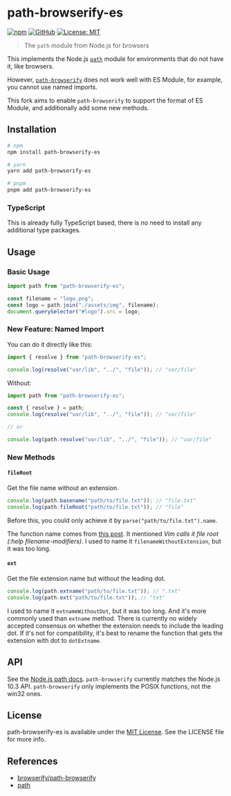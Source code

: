 # path-browserify-es

[![npm](https://img.shields.io/npm/v/path-browserify-es?logo=npm&logoColor=%23CB3837&label=npm&labelColor=white&color=%23CB3837)](https://www.npmjs.org/package/path-browserify-es)
[![GitHub](https://img.shields.io/npm/v/path-browserify-es?logo=github&label=GitHub&color=%23181717)](https://github.com/otomad/path-browserify)
[![License: MIT](https://img.shields.io/badge/License-MIT-yellow.svg)][license-url]

[license-url]: https://opensource.org/licenses/MIT
[path-url]: https://nodejs.org/docs/v10.3.0/api/path.html

> The `path` module from Node.js for browsers

This implements the Node.js [`path`][path-url] module for environments that do not have it, like browsers.

However, [`path-browserify`](https://github.com/browserify/path-browserify) does not work well with ES Module, for example, you cannot use named imports.

This fork aims to enable `path-browserify` to support the format of ES Module, and additionally add some new methods.

## Installation

```bash
# npm
npm install path-browserify-es

# yarn
yarn add path-browserify-es

# pnpm
pnpm add path-browserify-es
```

### TypeScript

This is already fully TypeScript based, there is no need to install any additional type packages.

## Usage

### Basic Usage

```javascript
import path from "path-browserify-es";

const filename = "logo.png";
const logo = path.join("./assets/img", filename);
document.querySelector("#logo").src = logo;
```

### New Feature: Named Import

You can do it directly like this:

```javascript
import { resolve } from "path-browserify-es";

console.log(resolve("var/lib", "../", "file")); // "var/file"
```

Without:

```javascript
import path from "path-browserify-es";

const { resolve } = path;
console.log(resolve("var/lib", "../", "file")); // "var/file"

// or

console.log(path.resolve("var/lib", "../", "file")); // "var/file"
```

### New Methods

#### `fileRoot`

Get the file name without an extension.

```javascript
console.log(path.basename("path/to/file.txt")); // "file.txt"
console.log(path.fileRoot("path/to/file.txt")); // "file"
```

Before this, you could only achieve it by `parse("path/to/file.txt").name`.

The function name comes from [this post](https://stackoverflow.com/a/2235762/19553213). It mentioned *Vim calls it file root (:help filename-modifiers)*. I used to name it `filenameWithoutExtension`, but it was too long.

#### `ext`

Get the file extension name but without the leading dot.

```javascript
console.log(path.extname("path/to/file.txt")); // ".txt"
console.log(path.ext("path/to/file.txt")); // "txt"
```

I used to name it `extnameWithoutDot`, but it was too long. And it's more commonly used than `extname` method. There is currently no widely accepted consensus on whether the extension needs to include the leading dot. If it's not for compatibility, it's best to rename the function that gets the extension with dot to `dotExtname`.

## API

See the [Node.js path docs][path-url]. `path-browserify` currently matches the Node.js 10.3 API.
`path-browserify` only implements the POSIX functions, not the win32 ones.

## License

path-browserify-es is available under the [MIT License][license-url]. See the LICENSE file for more info.

## References

- [browserify/path-browserify](https://github.com/browserify/path-browserify)
- [path](https://github.com/jinder/path)
